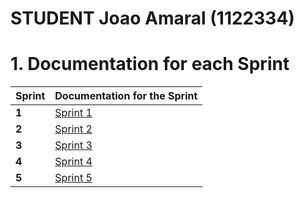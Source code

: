 STUDENT **Joao Amaral** (1122334)
===============================

# 1. Documentation for each Sprint


|Sprint  | Documentation for the Sprint |
|--------|----------------------------------------|
| **1**  |[Sprint 1](sp1)         |
| **2**  |[Sprint 2](sp2)         |																				
| **3**  |[Sprint 3](sp3)         |																			
| **4**  |[Sprint 4](sp4)         |																			
| **5**  |[Sprint 5](sp5)         |																			
